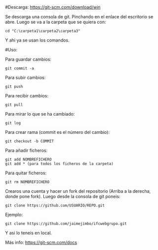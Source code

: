 #Descarga: https://git-scm.com/download/win

Se descarga una consola de git. Pinchando en el enlace del escritorio se abre. Luego se va a la carpeta que se quiera con:

    cd "C:\carpeta1\carpeta2\carpeta3"

Y ahi ya se usan los comandos.

#Uso: 

Para guardar cambios:

    git commit -a

Para subir cambios:

    git push
    
Para recibir cambios:

    git pull
    
Para mirar lo que se ha cambiado:

    git log
    
Para crear rama (commit es el número del cambio):

    git checkout -b COMMIT

Para añadir ficheros:

    git add NOMBREFICHERO
    git add * (para todos los ficheros de la carpeta)

Para quitar ficheros:

    git rm NOMBREFICHERO

Crearos una cuenta y hacer un fork del repositorio (Arriba a la derecha, donde pone fork).
Luego desde la consola de git poneis:

    git clone https://github.com/USUARIO/REPO.git
    
Ejemplo:

    git clone https://github.com/jaimejimbo/ifcwebgrupo.git
    
Y asi lo teneis en local.


Más info: https://git-scm.com/docs

